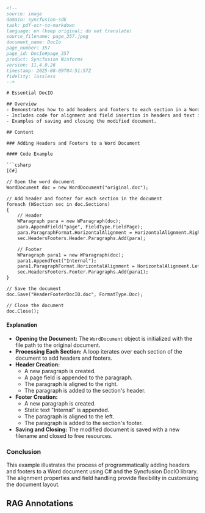 ```html
<!-- 
source: image
domain: syncfusion-sdk
task: pdf-ocr-to-markdown
language: en (keep original; do not translate)
source_filename: page_357.jpeg
document_name: DocIo
page_number: 357
page_id: DocIo#page_357
product: Syncfusion Winforms
version: 11.4.0.26
timestamp: 2025-08-09T04:51:57Z
fidelity: lossless
-->

# Essential DocIO

## Overview
- Demonstrates how to add headers and footers to each section in a Word document using C#.
- Includes code for alignment and field insertion in headers and text insertion in footers.
- Examples of saving and closing the modified document.

## Content

### Adding Headers and Footers to a Word Document

#### Code Example

```csharp
[C#]

// Open the word document
WordDocument doc = new WordDocument("original.doc");

// Add header and footer for each section in the document
foreach (WSection sec in doc.Sections)
{
    // Header
    WParagraph para = new WParagraph(doc);
    para.AppendField("page", FieldType.FieldPage);
    para.ParagraphFormat.HorizontalAlignment = HorizontalAlignment.Right;
    sec.HeadersFooters.Header.Paragraphs.Add(para);

    // Footer
    WParagraph para1 = new WParagraph(doc);
    para1.AppendText("Internal");
    para1.ParagraphFormat.HorizontalAlignment = HorizontalAlignment.Left;
    sec.HeadersFooters.Footer.Paragraphs.Add(para1);
}

// Save the document
doc.Save("HeaderFooterDocIO.doc", FormatType.Doc);

// Close the document
doc.Close();
```

#### Explanation
- **Opening the Document:** The `WordDocument` object is initialized with the file path to the original document.
- **Processing Each Section:** A loop iterates over each section of the document to add headers and footers.
- **Header Creation:** 
  - A new paragraph is created.
  - A page field is appended to the paragraph.
  - The paragraph is aligned to the right.
  - The paragraph is added to the section's header.
- **Footer Creation:** 
  - A new paragraph is created.
  - Static text "Internal" is appended.
  - The paragraph is aligned to the left.
  - The paragraph is added to the section's footer.
- **Saving and Closing:** The modified document is saved with a new filename and closed to free resources.

### Conclusion
This example illustrates the process of programmatically adding headers and footers to a Word document using C# and the Syncfusion DocIO library. The alignment properties and field handling provide flexibility in customizing the document layout.

## RAG Annotations
<!-- tags: [Syncfusion Winforms, DocIO, WordDocument, headers, footers, C#] keywords: [C#, WordDocument, header, footer, horizontal alignment, field, paragraph, save, close] -->

```